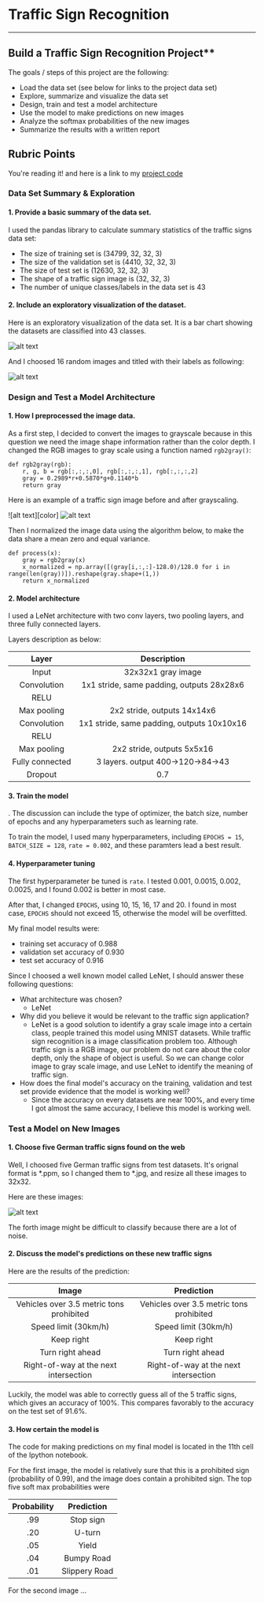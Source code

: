 # Traffic Sign Recognition

---

## Build a Traffic Sign Recognition Project**

The goals / steps of this project are the following:
* Load the data set (see below for links to the project data set)
* Explore, summarize and visualize the data set
* Design, train and test a model architecture
* Use the model to make predictions on new images
* Analyze the softmax probabilities of the new images
* Summarize the results with a written report

[//]: # (Image References)

[histogram]: ./output_images/histogram.png "histogram of traffic signs"
[16images]: ./output_images/16images.png "16 random images"
[orig]: ./output_images/orig.png "color image"
[gray]: ./output_images/gray.png "gray image"
[5images]: ./output_images/5images.png "5 test images"

## Rubric Points

You're reading it! and here is a link to my [project code](https://github.com/udacity/CarND-Traffic-Sign-Classifier-Project/blob/master/Traffic_Sign_Classifier.ipynb)

### Data Set Summary & Exploration

#### 1. Provide a basic summary of the data set. 

I used the pandas library to calculate summary statistics of the traffic signs data set:

* The size of training set is (34799, 32, 32, 3)
* The size of the validation set is (4410, 32, 32, 3)
* The size of test set is (12630, 32, 32, 3)
* The shape of a traffic sign image is (32, 32, 3)
* The number of unique classes/labels in the data set is 43

#### 2. Include an exploratory visualization of the dataset.

Here is an exploratory visualization of the data set. It is a bar chart showing the datasets are classified into 43 classes.

![alt text][histogram]

And I choosed 16 random images and titled with their labels as following:

![alt text][16images]

### Design and Test a Model Architecture

#### 1. How I preprocessed the image data. 
As a first step, I decided to convert the images to grayscale because in this question we need the image shape information rather than the color depth. I changed the RGB images to gray scale using a function named `rgb2gray()`:
```
def rgb2gray(rgb):
    r, g, b = rgb[:,:,:,0], rgb[:,:,:,1], rgb[:,:,:,2]
    gray = 0.2989*r+0.5870*g+0.1140*b
    return gray
```
Here is an example of a traffic sign image before and after grayscaling.

![alt text][color] ![alt text][gray]

Then I normalized the image data using the algorithm below, to make the data share a mean zero and equal variance.
```
def process(x):
    gray = rgb2gray(x)
    x_normalized = np.array([(gray[i,:,:]-128.0)/128.0 for i in range(len(gray))]).reshape(gray.shape+(1,))
    return x_normalized
```

#### 2. Model architecture
I used a LeNet architecture with two conv layers, two pooling layers, and three fully connected layers.

Layers description as below:

| Layer         		|     Description	        					| 
|:---------------------:|:---------------------------------------------:| 
| Input         		| 32x32x1 gray image   							| 
| Convolution     	    | 1x1 stride, same padding, outputs 28x28x6     |
| RELU					|												|
| Max pooling	      	| 2x2 stride,  outputs 14x14x6   				|
| Convolution           | 1x1 stride, same padding, outputs 10x10x16    |
| RELU					|												|
| Max pooling	      	| 2x2 stride,  outputs 5x5x16   				|
| Fully connected		| 3 layers. output 400->120->84->43             |
| Dropout               |  0.7       									|

#### 3. Train the model

. The discussion can include the type of optimizer, the batch size, number of epochs and any hyperparameters such as learning rate.

To train the model, I used many hyperparameters, including `EPOCHS = 15`, `BATCH_SIZE = 128`, `rate = 0.002`, and these paramters lead a best result.

#### 4. Hyperparameter tuning
The first hyperparameter be tuned is `rate`. I tested 0.001, 0.0015, 0.002, 0.0025, and I found 0.002 is better in most case.

After that, I changed `EPOCHS`, using 10, 15, 16, 17 and 20. I found in most case, `EPOCHS` should not exceed 15, otherwise the model will be overfitted.

My final model results were:
* training set accuracy of 0.988
* validation set accuracy of 0.930 
* test set accuracy of 0.916

Since I choosed a well known model called LeNet, I should answer these following questions:

* What architecture was chosen?
    * LeNet
* Why did you believe it would be relevant to the traffic sign application?
    * LeNet is a good solution to identify a gray scale image into a certain class, people trained this model using MNIST datasets. While traffic sign recognition is a image classification problem too. Although traffic sign is a RGB image, our problem do not care about the color depth, only the shape of object is useful. So we can change color image to gray scale image, and use LeNet to identify the meaning of traffic sign.
* How does the final model's accuracy on the training, validation and test set provide evidence that the model is working well?
    * Since the accuracy on every datasets are near 100%, and every time I got almost the same accuracy, I believe this model is working well.
 

### Test a Model on New Images

#### 1. Choose five German traffic signs found on the web
Well, I choosed five German traffic signs from test datasets. It's orignal format is *.ppm, so I changed them to *.jpg, and resize all these images to 32x32.

Here are these images:

![alt text][5images]

The forth image might be difficult to classify because there are a lot of noise.

#### 2. Discuss the model's predictions on these new traffic signs

Here are the results of the prediction:

| Image			        |     Prediction	        					| 
|:---------------------:|:---------------------------------------------:| 
| Vehicles over 3.5 metric tons prohibited | Vehicles over 3.5 metric tons prohibited | 
| Speed limit (30km/h)| Speed limit (30km/h)|
| Keep right | Keep right |
| Turn right ahead| Turn right ahead |
| Right-of-way at the next intersection | Right-of-way at the next intersection |

Luckily, the model was able to correctly guess all of the 5 traffic signs, which gives an accuracy of 100%. This compares favorably to the accuracy on the test set of 91.6%.

#### 3. How certain the model is

The code for making predictions on my final model is located in the 11th cell of the Ipython notebook.

For the first image, the model is relatively sure that this is a prohibited sign (probability of 0.99), and the image does contain a prohibited sign. The top five soft max probabilities were

| Probability         	|     Prediction	        					| 
|:---------------------:|:---------------------------------------------:| 
| .99         			| Stop sign   									| 
| .20     				| U-turn 										|
| .05					| Yield											|
| .04	      			| Bumpy Road					 				|
| .01				    | Slippery Road      							|


For the second image ... 

